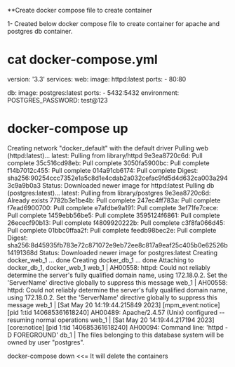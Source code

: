**Create docker compose file to create container

1- Created below docker compose file to create container for apache and postgres db container.

# cat docker-compose.yml 
version: '3.3'
services:
  web:
    image: httpd:latest
    ports:
      - 80:80

  db:
    image: postgres:latest
    ports:
      - 5432:5432
    environment:
       POSTGRES_PASSWORD: test@123

# docker-compose up
Creating network "docker_default" with the default driver
Pulling web (httpd:latest)...
latest: Pulling from library/httpd
9e3ea8720c6d: Pull complete
35c516cd98eb: Pull complete
3050fa5900bc: Pull complete
f14b7012c455: Pull complete
014a91cb6174: Pull complete
Digest: sha256:90254ccc7352e1a5c8d1e4cdab2a032cefac9fd5d4d632ca003a2943c9a9b0a3
Status: Downloaded newer image for httpd:latest
Pulling db (postgres:latest)...
latest: Pulling from library/postgres
9e3ea8720c6d: Already exists
7782b3e1be4b: Pull complete
247ec4ff783a: Pull complete
f7ead6900700: Pull complete
e7afdbe9a191: Pull complete
3ef71fe7cece: Pull complete
1459ebb56be5: Pull complete
3595124f6861: Pull complete
26ececf90b13: Pull complete
f4809920222b: Pull complete
c3f8fa066d45: Pull complete
01bbc0ffaa2f: Pull complete
feedb98bec2e: Pull complete
Digest: sha256:8d45935fb783e72c871072e9eb72ee8c817a9eaf25c405b0e62526b14191368d
Status: Downloaded newer image for postgres:latest
Creating docker_web_1 ... done
Creating docker_db_1  ... done
Attaching to docker_db_1, docker_web_1
web_1  | AH00558: httpd: Could not reliably determine the server's fully qualified domain name, using 172.18.0.2. Set the 'ServerName' directive globally to suppress this message
web_1  | AH00558: httpd: Could not reliably determine the server's fully qualified domain name, using 172.18.0.2. Set the 'ServerName' directive globally to suppress this message
web_1  | [Sat May 20 14:19:44.215849 2023] [mpm_event:notice] [pid 1:tid 140685361618240] AH00489: Apache/2.4.57 (Unix) configured -- resuming normal operations
web_1  | [Sat May 20 14:19:44.217194 2023] [core:notice] [pid 1:tid 140685361618240] AH00094: Command line: 'httpd -D FOREGROUND'
db_1   | The files belonging to this database system will be owned by user "postgres".


docker-compose down  <<= It will delete the containers

